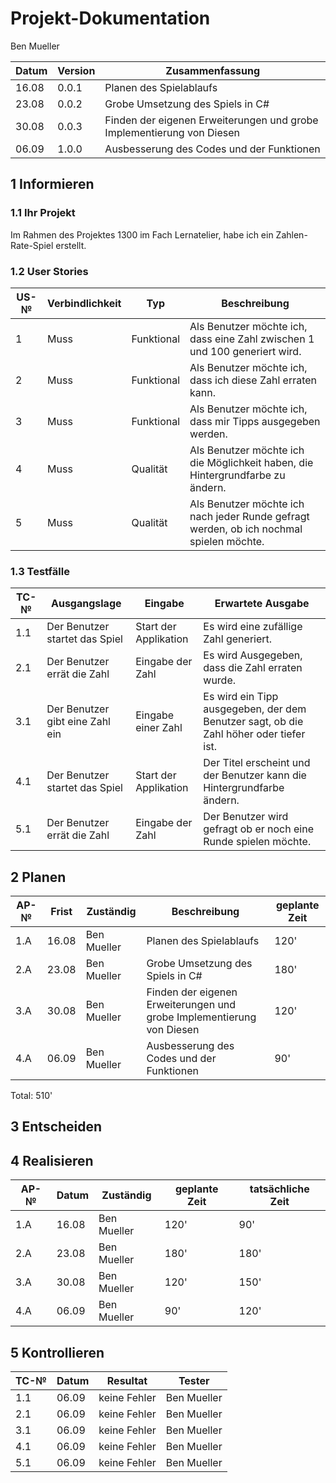 # Projekt-Dokumentation

Ben Mueller

| Datum | Version | Zusammenfassung                                              |
| ----- | ------- | ------------------------------------------------------------ |
|  16.08     | 0.0.1   | Planen des Spielablaufs |
|  23.08     | 0.0.2   | Grobe Umsetzung des Spiels in C#                                      |
|  30.08     | 0.0.3   |            Finden der eigenen Erweiterungen und grobe Implementierung von Diesen                                                |
| 06.09     | 1.0.0   |           Ausbesserung des Codes und der Funktionen                                                   |
 
## 1 Informieren

### 1.1 Ihr Projekt

Im Rahmen des Projektes 1300 im Fach Lernatelier, habe ich ein Zahlen-Rate-Spiel erstellt.



### 1.2 User Stories

| US-№ | Verbindlichkeit | Typ  | Beschreibung                       |
| ---- | --------------- | ---- | ---------------------------------- |
| 1    |    Muss             |   Funktional   | Als Benutzer möchte ich, dass eine Zahl zwischen 1 und 100 generiert wird. |
| 2 |          Muss          |    Funktional  |     Als Benutzer möchte ich, dass ich diese Zahl erraten kann.                               |
| 3 |              Muss      |   Funktional   | Als Benutzer möchte ich, dass mir Tipps ausgegeben werden.  |
| 4 |              Muss      |   Qualität   | Als Benutzer möchte ich die Möglichkeit haben, die Hintergrundfarbe zu ändern.  |
| 5 |              Muss      |  Qualität    | Als Benutzer möchte ich nach jeder Runde gefragt werden, ob ich nochmal spielen möchte.  |



### 1.3 Testfälle

| TC-№ | Ausgangslage | Eingabe | Erwartete Ausgabe |
| ---- | ------------ | ------- | ----------------- |
|  1.1    |   Der Benutzer startet das Spiel           |  Start der Applikation       |  Es wird eine zufällige Zahl generiert.                 |
|  2.1   |  Der Benutzer errät die Zahl            |     Eingabe der Zahl    |   Es wird Ausgegeben, dass die Zahl erraten wurde.                |
| 3.1  |    Der Benutzer gibt eine Zahl ein          |   Eingabe einer Zahl      |  Es wird ein Tipp ausgegeben, der dem Benutzer sagt, ob die Zahl höher oder tiefer ist.                 |
| 4.1  |   Der Benutzer startet das Spiel           |   Start der Applikation      |  Der Titel erscheint und der Benutzer kann die Hintergrundfarbe ändern.                 |
|  5.1    |  Der Benutzer errät die Zahl            |  Eingabe der Zahl       |  Der Benutzer wird gefragt ob er noch eine Runde spielen möchte.                 |




## 2 Planen

| AP-№ | Frist | Zuständig | Beschreibung | geplante Zeit |
| ---- | ----- | --------- | ------------ | ------------- |
| 1.A  |  16.08     |   Ben Mueller        |   Planen des Spielablaufs           |      120'         |
|  2.A    |   23.08    |    Ben Mueller       |    Grobe Umsetzung des Spiels in C#                                                 |      180'         |
|    3.A  |   30.08    |    Ben Mueller       |     Finden der eigenen Erweiterungen und grobe Implementierung von Diesen              |    120'           |
|   4.A   |   06.09    |    Ben Mueller       |       Ausbesserung des Codes und der Funktionen             |    90'           |


Total: 510'


## 3 Entscheiden



## 4 Realisieren

| AP-№ | Datum | Zuständig | geplante Zeit | tatsächliche Zeit |
| ---- | ----- | --------- | ------------- | ----------------- |
| 1.A  |   16.08    |   Ben Mueller        |      120'         |       90'            |
| 2.A  |   23.08    |   Ben Mueller         |         180'      |      180'             |
| 3.A  |   30.08    |   Ben Mueller         |             120'  |     150'              |
| 4.A  |  06.09     |   Ben Mueller         |             90'  |       120'            |



## 5 Kontrollieren

| TC-№ | Datum | Resultat | Tester |
| ---- | ----- | -------- | ------ |
| 1.1  |  06.09      |   keine Fehler       |  Ben Mueller      |
| 2.1  | 06.09       |   keine Fehler       |  Ben Mueller      |
| 3.1  |   06.09     |   keine Fehler       |  Ben Mueller      |
| 4.1  |   06.09     |   keine Fehler       |  Ben Mueller      |
| 5.1  |  06.09      |   keine Fehler       |  Ben Mueller      |
